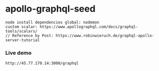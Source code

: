 # apollo-graphql-seed

```
node install dependencies global: nodemon
custom scalar: https://www.apollographql.com/docs/graphql-tools/scalars/
// Reference by Post: https://www.robinwieruch.de/graphql-apollo-server-tutorial
```

### Live demo
```
http://45.77.170.14:3000/graphql
```
